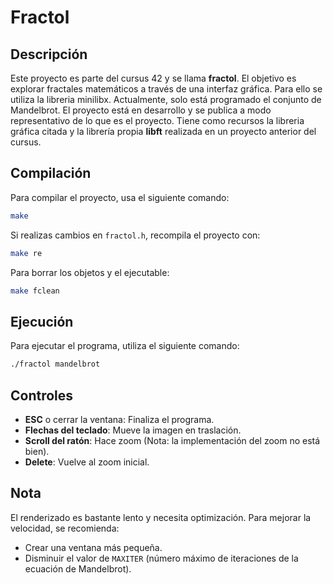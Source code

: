 # Fractol

## Descripción

Este proyecto es parte del cursus 42 y se llama **fractol**. El objetivo es explorar fractales matemáticos a través de una interfaz gráfica. Para ello se utiliza la libreria minilibx. Actualmente, solo está programado el conjunto de Mandelbrot. El proyecto está en desarrollo y se publica a modo representativo de lo que es el proyecto. Tiene como recursos la libreria gráfica citada y la librería propia **libft** realizada en un proyecto anterior del cursus.

## Compilación

Para compilar el proyecto, usa el siguiente comando:

```sh
make
```

Si realizas cambios en `fractol.h`, recompila el proyecto con:

```sh
make re
```
Para borrar los objetos y el ejecutable:

```sh
make fclean
```
## Ejecución

Para ejecutar el programa, utiliza el siguiente comando:

```sh
./fractol mandelbrot
```

## Controles

- **ESC** o cerrar la ventana: Finaliza el programa.
- **Flechas del teclado**: Mueve la imagen en traslación.
- **Scroll del ratón**: Hace zoom (Nota: la implementación del zoom no está bien).
- **Delete**: Vuelve al zoom inicial.

## Nota

El renderizado es bastante lento y necesita optimización. Para mejorar la velocidad, se recomienda:
- Crear una ventana más pequeña.
- Disminuir el valor de `MAXITER` (número máximo de iteraciones de la ecuación de Mandelbrot).
